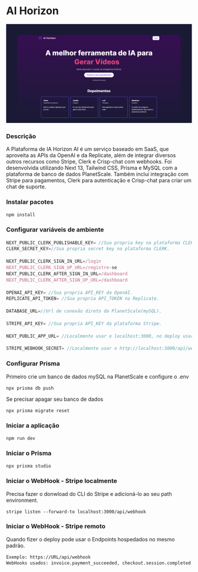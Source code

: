 # AI Horizon
![Cap](https://raw.githubusercontent.com/PedroLMaia/Portfolio/main/public/ai-horizon.png)

### Descrição
A Plataforma de IA Horizon AI é um serviço baseado em SaaS, que aproveita as APIs da OpenAI e da Replicate, além de integrar diversos outros recursos como Stripe, Clerk e Crisp-chat com webhooks. Foi desenvolvida utilizando Next 13, Tailwind CSS, Prisma e MySQL com a plataforma de banco de dados PlanetScale. Também inclui integração com Stripe para pagamentos, Clerk para autenticação e Crisp-chat para criar um chat de suporte.

### Instalar pacotes

```shell
npm install
```

### Configurar variáveis ​​de ambiente

```js
NEXT_PUBLIC_CLERK_PUBLISHABLE_KEY= //Sua propria key na plataforma CLERK.
CLERK_SECRET_KEY=//Sua propria secret key na plataforma CLERK.

NEXT_PUBLIC_CLERK_SIGN_IN_URL=/login
NEXT_PUBLIC_CLERK_SIGN_UP_URL=/registre-se
NEXT_PUBLIC_CLERK_AFTER_SIGN_IN_URL=/dashboard
NEXT_PUBLIC_CLERK_AFTER_SIGN_UP_URL=/dashboard

OPENAI_API_KEY= //Sua propria API_KEY da OpenAI.
REPLICATE_API_TOKEN= //Sua propria API_TOKEN na Replicate.

DATABASE_URL=//Url de conexão direto da PlanetScale(mySQL).

STRIPE_API_KEY= //Sua propria API_KEY da plataforma Stripe.

NEXT_PUBLIC_APP_URL= //Localmente usar o localhost:3000, no deploy usar a url de domínio.

STRIPE_WEBHOOK_SECRET= //Localmente usar o http://localhost:3000/api/webhook, no deploy usar a url de domínio, exemplo: https://url/api/webhook.
```
### Configurar Prisma

Primeiro crie um banco de dados mySQL na PlanetScale e configure o .env

```shell
npx prisma db push
```
Se precisar apagar seu banco de dados
```shell
npx prisma migrate reset
```
### Iniciar a aplicação
```shell
npm run dev
```
### Iniciar o Prisma
```shell
npx prisma studio
```

### Iniciar o WebHook - Stripe localmente
Precisa fazer o donwload do CLI do Stripe e adicioná-lo ao seu path environment.
```shell
stripe listen --forward-to localhost:3000/api/webhook
```
### Iniciar o WebHook - Stripe remoto
Quando fizer o deploy pode usar o Endpoints hospedados no mesmo padrão.
```shell
Exemplo: https://URL/api/webhook
WebHooks usados: invoice.payment_succeeded, checkout.session.completed
```